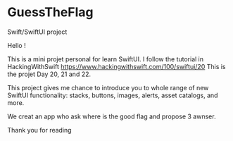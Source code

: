 # GuessTheFlag
Swift/SwiftUI project


Hello !

This is a mini projet personal for learn SwiftUI. I follow the tutorial in HackingWithSwift https://www.hackingwithswift.com/100/swiftui/20
This is the projet Day 20, 21 and 22.

This project gives me chance to introduce you to whole range of new SwiftUI functionality:
stacks, buttons, images, alerts, asset catalogs, and more.

We creat an app who ask where is the good flag and propose 3 awnser.

Thank you for reading
